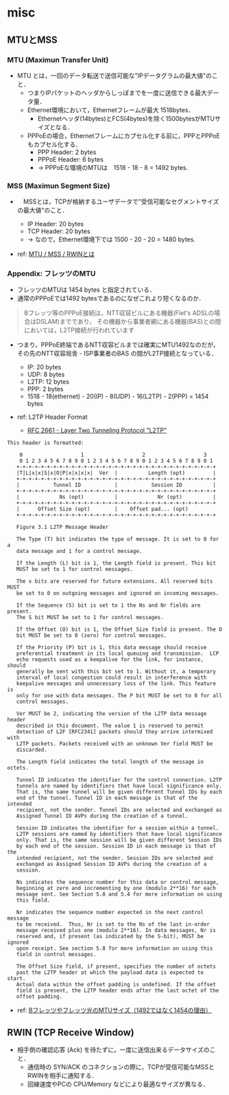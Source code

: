 # misc

## MTUとMSS
### MTU (Maximun Transfer Unit)
- MTU とは，一回のデータ転送で送信可能な"IPデータグラムの最大値"のこと．
  - つまりIPパケットのヘッダからしっぽまでを一度に送信できる最大データ量．
  - Ethernet環境において，Ethernetフレームが最大 1518bytes．
    - Ethernetヘッダ(14bytes)とFCS(4bytes)を除く1500bytesがMTUサイズとなる．
  - PPPoEの場合，Ethernetフレームにカプセル化する前に，PPPとPPPoEもカプセル化する．
    - PPP Header: 2 bytes
    - PPPoE Header: 6 bytes
    - -> PPPoEな環境のMTUは　1518 - 18 - 8 = 1492 bytes.

### MSS (Maximun Segment Size)
- 　MSSとは，TCPが格納するユーザデータで"受信可能なセグメントサイズの最大値"のこと．
  - IP Header: 20 bytes
  - TCP Header: 20 bytes
  - -> なので，Ethernet環境下では 1500 - 20 - 20 = 1480 bytes.

- ref: [MTU / MSS / RWINとは](https://www.infraexpert.com/info/5adsl.htm)

### Appendix: フレッツのMTU
- フレッツのMTUは 1454 bytes と指定されている．
- 通常のPPPoEでは1492 bytesであるのになぜこれより短くなるのか．

> Bフレッツ等のPPPoE接続は，NTT収容ビルにある機器(Flet's ADSLの場合はDSLAM)までであり，
> その機器から事業者網にある機器(BAS)との間においては，L2TP接続が行われています

- つまり，PPPoE終端であるNTT収容ビルまでは確実にMTU1492なのだが，その先のNTT収容局舎 - ISP事業者のBAS の間がL2TP接続となっている．
  - IP: 20 bytes
  - UDP: 8 bytes
  - L2TP: 12 bytes
  - PPP: 2 bytes
  - 1518 - 18(ethernet) - 20(IP) - 8(UDP) - 16(L2TP) - 2(PPP) = 1454 bytes

- ref: L2TP Header Format
  - [RFC 2661 - Layer Two Tunneling Protocol "L2TP"](https://tools.ietf.org/html/rfc2661)
```
This header is formatted:

    0                   1                   2                   3
    0 1 2 3 4 5 6 7 8 9 0 1 2 3 4 5 6 7 8 9 0 1 2 3 4 5 6 7 8 9 0 1
   +-+-+-+-+-+-+-+-+-+-+-+-+-+-+-+-+-+-+-+-+-+-+-+-+-+-+-+-+-+-+-+-+
   |T|L|x|x|S|x|O|P|x|x|x|x|  Ver  |          Length (opt)         |
   +-+-+-+-+-+-+-+-+-+-+-+-+-+-+-+-+-+-+-+-+-+-+-+-+-+-+-+-+-+-+-+-+
   |           Tunnel ID           |           Session ID          |
   +-+-+-+-+-+-+-+-+-+-+-+-+-+-+-+-+-+-+-+-+-+-+-+-+-+-+-+-+-+-+-+-+
   |             Ns (opt)          |             Nr (opt)          |
   +-+-+-+-+-+-+-+-+-+-+-+-+-+-+-+-+-+-+-+-+-+-+-+-+-+-+-+-+-+-+-+-+
   |      Offset Size (opt)        |    Offset pad... (opt)
   +-+-+-+-+-+-+-+-+-+-+-+-+-+-+-+-+-+-+-+-+-+-+-+-+-+-+-+-+-+-+-+-+

   Figure 3.1 L2TP Message Header

   The Type (T) bit indicates the type of message. It is set to 0 for a
   data message and 1 for a control message.

   If the Length (L) bit is 1, the Length field is present. This bit
   MUST be set to 1 for control messages.

   The x bits are reserved for future extensions. All reserved bits MUST
   be set to 0 on outgoing messages and ignored on incoming messages.

   If the Sequence (S) bit is set to 1 the Ns and Nr fields are present.
   The S bit MUST be set to 1 for control messages.

   If the Offset (O) bit is 1, the Offset Size field is present. The O
   bit MUST be set to 0 (zero) for control messages.

   If the Priority (P) bit is 1, this data message should receive
   preferential treatment in its local queuing and transmission.  LCP
   echo requests used as a keepalive for the link, for instance, should
   generally be sent with this bit set to 1. Without it, a temporary
   interval of local congestion could result in interference with
   keepalive messages and unnecessary loss of the link. This feature is
   only for use with data messages. The P bit MUST be set to 0 for all
   control messages.

   Ver MUST be 2, indicating the version of the L2TP data message header
   described in this document. The value 1 is reserved to permit
   detection of L2F [RFC2341] packets should they arrive intermixed with
   L2TP packets. Packets received with an unknown Ver field MUST be
   discarded.

   The Length field indicates the total length of the message in octets.

   Tunnel ID indicates the identifier for the control connection. L2TP
   tunnels are named by identifiers that have local significance only.
   That is, the same tunnel will be given different Tunnel IDs by each
   end of the tunnel. Tunnel ID in each message is that of the intended
   recipient, not the sender. Tunnel IDs are selected and exchanged as
   Assigned Tunnel ID AVPs during the creation of a tunnel.

   Session ID indicates the identifier for a session within a tunnel.
   L2TP sessions are named by identifiers that have local significance
   only. That is, the same session will be given different Session IDs
   by each end of the session. Session ID in each message is that of the
   intended recipient, not the sender. Session IDs are selected and
   exchanged as Assigned Session ID AVPs during the creation of a
   session.

   Ns indicates the sequence number for this data or control message,
   beginning at zero and incrementing by one (modulo 2**16) for each
   message sent. See Section 5.8 and 5.4 for more information on using
   this field.

   Nr indicates the sequence number expected in the next control message
   to be received.  Thus, Nr is set to the Ns of the last in-order
   message received plus one (modulo 2**16). In data messages, Nr is
   reserved and, if present (as indicated by the S-bit), MUST be ignored
   upon receipt. See section 5.8 for more information on using this
   field in control messages.

   The Offset Size field, if present, specifies the number of octets
   past the L2TP header at which the payload data is expected to start.
   Actual data within the offset padding is undefined. If the offset
   field is present, the L2TP header ends after the last octet of the
   offset padding.

```

- ref: [Bフレッツやフレッツ光のMTUサイズ（1492ではなく1454の理由）](https://www.infraexpert.com/info/6adsl.htm)

## RWIN (TCP Receive Window)
- 相手側の確認応答 (Ack) を待たずに，一度に送信出来るデータサイズのこと．
  - 通信時の SYN/ACK のコネクションの際に，TCPが受信可能なMSSとRWINを相手に通知する．
  - 回線速度やPCの CPU/Memory などにより最適なサイズが異なる．